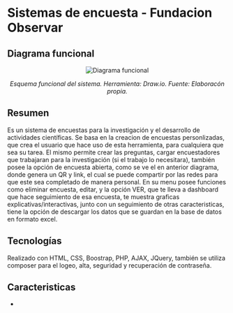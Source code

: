 <h1>Sistemas de encuesta - Fundacion Observar</h1>
<h2>Diagrama funcional</h2>
<div align="center">
  <img src="https://github.com/Ari-A-D/SistemaEncuestasInvestigacion/assets/54744627/322ebd8c-1d9f-4682-ace4-1a3de32b7c64" alt="Diagrama funcional" widht="80%">
  <p style="text-align: center;"><em>Esquema funcional del sistema. Herramienta: Draw.io. Fuente: Elaboracón propia.</em></p>
</div>
<h2>Resumen</h2>
Es un sistema de encuestas para la investigación y el desarrollo de actividades científicas. Se basa en la creacion de encuestas personlizadas, que crea el usuario que hace uso de esta herramienta, para cualquiera que sea su tarea. El mismo permite crear las preguntas, cargar encuestadores que trabajaran para la investigación (si el trabajo lo necesitara), también posee la opción de encuesta abierta, como se ve el en anterior diagrama, donde genera un QR y link, el cual se puede compartir por las redes para que este sea completado de manera personal. En su menu posee funciones como eliminar encuesta, editar, y la opción VER, que te lleva a dashboard que hace seguimiento de esa encuesta, te muestra graficas explicativas/interactivas, junto con un seguimiento de otras caracteristicas, tiene la opción de descargar los datos que se guardan en la base de datos en formato excel.
<h2>Tecnologías</h2>
Realizado con HTML, CSS, Boostrap, PHP, AJAX, JQuery, también se utiliza composer para el logeo, alta, seguridad y recuperación de contraseña.
<h2>Caracteristicas</h2>
<ul>
  <li></li>
  
</ul>
